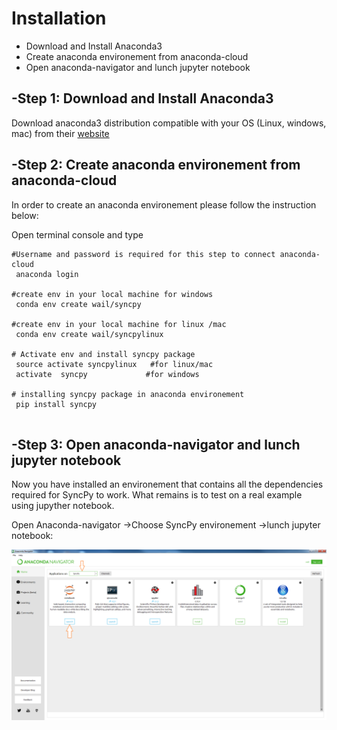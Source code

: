 Installation
=============================
 
 
 - Download and Install Anaconda3
 - Create anaconda environement from anaconda-cloud
 - Open anaconda-navigator and lunch jupyter notebook
 
 -Step 1: Download and Install Anaconda3
-----------------------------------------
Download anaconda3 distribution compatible with your OS (Linux, windows, mac)
from their [website](https://www.continuum.io/downloads)
 
  
 -Step 2: Create anaconda environement from anaconda-cloud
-----------------------------------------------------------
In order to create an anaconda environement please follow the instruction below:

Open terminal console and type

```
#Username and password is required for this step to connect anaconda-cloud
 anaconda login  

#create env in your local machine for windows
 conda env create wail/syncpy 

#create env in your local machine for linux /mac
 conda env create wail/syncpylinux

# Activate env and install syncpy package
 source activate syncpylinux   #for linux/mac
 activate  syncpy 			  #for windows

# installing syncpy package in anaconda environement
 pip install syncpy


```


 

 -Step 3: Open anaconda-navigator and lunch jupyter notebook
----------------------------------------------------------
Now you have installed an environement that contains all the dependencies required for SyncPy to work. 
What remains is to test on a real example using jupyther notebook.

Open Anaconda-navigator ->Choose SyncPy environement ->lunch jupyter notebook:

![Anaconda](/img/2.png)

